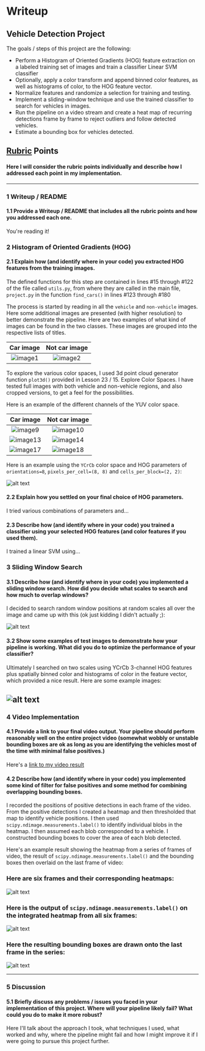 # Writeup


## **Vehicle Detection Project**

The goals / steps of this project are the following:

* Perform a Histogram of Oriented Gradients (HOG) feature extraction on a labeled training set of images and train a classifier Linear SVM classifier
* Optionally, apply a color transform and append binned color features, as well as histograms of color, to the HOG feature vector. 
* Normalize features and randomize a selection for training and testing.
* Implement a sliding-window technique and use the trained classifier to search for vehicles in images.
* Run the pipeline on a video stream and create a heat map of recurring detections frame by frame to reject outliers and follow detected vehicles.
* Estimate a bounding box for vehicles detected.

[//]: # (Image References)

[image1]: ./output_images/0_0_car_example.jpg
[image2]: ./output_images/1_0_notcar_example.jpg
[image3]: ./output_images/test1_5_bbox.jpg
[image4]: ./output_images/test4_5_bbox.jpg
[image5]: ./output_images/0_1_spatial.jpg
[image6]: ./output_images/1_1_spatial.jpg
[image7]: ./output_images/test1_6_heat.jpg
[image8]: ./output_images/test4_6_heat.jpg
[image9]: ./output_images/0_2_ch1.jpg
[image10]: ./output_images/1_2_ch1.jpg
[image11]: ./output_images/test2_5_bbox.jpg
[image12]: ./output_images/test5_5_bbox.jpg
[image13]: ./output_images/0_2_ch2.jpg
[image14]: ./output_images/1_2_ch2.jpg
[image15]: ./output_images/test2_6_heat.jpg
[image16]: ./output_images/test5_6_heat.jpg
[image17]: ./output_images/0_2_ch3.jpg
[image18]: ./output_images/1_2_ch3.jpg
[image19]: ./output_images/test3_5_bbox.jpg
[image20]: ./output_images/test6_5_bbox.jpg
[image21]: ./output_images/0_3_hog.jpg
[image22]: ./output_images/1_3_hog.jpg
[image23]: ./output_images/test3_6_heat.jpg
[image24]: ./output_images/test6_6_heat.jpg
[video1]: ./output.mp4
[video2]: ./combined_output.mp4

## [Rubric](https://review.udacity.com/#!/rubrics/513/view) Points
#### Here I will consider the rubric points individually and describe how I addressed each point in my implementation.  

---
### 1 Writeup / README

#### 1.1 Provide a Writeup / README that includes all the rubric points and how you addressed each one. 

You're reading it!

### 2 Histogram of Oriented Gradients (HOG)

#### 2.1 Explain how (and identify where in your code) you extracted HOG features from the training images.

The defined functions for this step are contained in lines #15 through #122 of the file called `utils.py`, from where they are called in the main file, `project.py` in the function `find_cars()` in lines #123 through #180

The process is started by reading in all the `vehicle` and `non-vehicle` images. Here some additional images are presented (with higher resolution) to better demonstrate the pipeline. Here are two examples of what kind of images can be found in the two classes. These images are grouped into the respective lists of titles.

Car image                  |  Not car image
:-------------------------:|:-------------------------:
![image1]                  |  ![image2]

To explore the various color spaces, I used 3d point cloud generator function `plot3d()` provided in Lesson 23 / 15. Explore Color Spaces. I have tested full images with both vehicle and non-vehicle regions, and also cropped versions, to get a feel for the possibilities.

Here is an example of the different channels of the YUV color space.

Car image                  |  Not car image
:-------------------------:|:-------------------------:
![image9]                  |  ![image10]
![image13]                 |  ![image14]
![image17]                 |  ![image18]


Here is an example using the `YCrCb` color space and HOG parameters of `orientations=8`, `pixels_per_cell=(8, 8)` and `cells_per_block=(2, 2)`:


![alt text][image2]

#### 2.2 Explain how you settled on your final choice of HOG parameters.

I tried various combinations of parameters and...

#### 2.3 Describe how (and identify where in your code) you trained a classifier using your selected HOG features (and color features if you used them).

I trained a linear SVM using...

### 3 Sliding Window Search

#### 3.1 Describe how (and identify where in your code) you implemented a sliding window search.  How did you decide what scales to search and how much to overlap windows?

I decided to search random window positions at random scales all over the image and came up with this (ok just kidding I didn't actually ;):

![alt text][image3]

#### 3.2 Show some examples of test images to demonstrate how your pipeline is working.  What did you do to optimize the performance of your classifier?

Ultimately I searched on two scales using YCrCb 3-channel HOG features plus spatially binned color and histograms of color in the feature vector, which provided a nice result.  Here are some example images:

![alt text][image4]
---

### 4 Video Implementation

#### 4.1 Provide a link to your final video output.  Your pipeline should perform reasonably well on the entire project video (somewhat wobbly or unstable bounding boxes are ok as long as you are identifying the vehicles most of the time with minimal false positives.)
Here's a [link to my video result](./project_video.mp4)


#### 4.2 Describe how (and identify where in your code) you implemented some kind of filter for false positives and some method for combining overlapping bounding boxes.

I recorded the positions of positive detections in each frame of the video.  From the positive detections I created a heatmap and then thresholded that map to identify vehicle positions.  I then used `scipy.ndimage.measurements.label()` to identify individual blobs in the heatmap.  I then assumed each blob corresponded to a vehicle.  I constructed bounding boxes to cover the area of each blob detected.  

Here's an example result showing the heatmap from a series of frames of video, the result of `scipy.ndimage.measurements.label()` and the bounding boxes then overlaid on the last frame of video:

### Here are six frames and their corresponding heatmaps:

![alt text][image5]

### Here is the output of `scipy.ndimage.measurements.label()` on the integrated heatmap from all six frames:
![alt text][image6]

### Here the resulting bounding boxes are drawn onto the last frame in the series:
![alt text][image7]



---

### 5 Discussion

#### 5.1 Briefly discuss any problems / issues you faced in your implementation of this project.  Where will your pipeline likely fail?  What could you do to make it more robust?

Here I'll talk about the approach I took, what techniques I used, what worked and why, where the pipeline might fail and how I might improve it if I were going to pursue this project further.  

